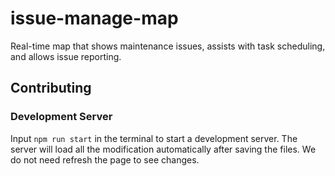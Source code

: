 # issue-manage-map
Real-time map that shows maintenance issues, assists with task scheduling, and allows issue reporting.

## Contributing
### Development Server
Input `npm run start` in the terminal to start a development server.
The server will load all the modification automatically after saving the files.
We do not need refresh the page to see changes.
